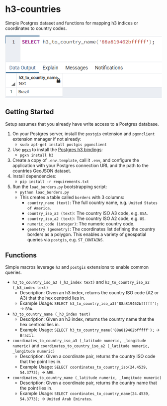 # h3-countries
Simple Postgres dataset and functions for mapping h3 indices or coordinates to country codes.

![example-query](static/example-query.png)

## Getting Started
Setup assumes that you already have write access to a Postgres database.
1. On your Postgres server, install the `postgis` extension and `pgxnclient` extension manager if not already:
   - `sudo apt-get install postgis pgxnclient`
2. Use [`pgxn`](https://pgxn.org/) to install the [Postgres h3 bindings](https://github.com/bytesandbrains/h3-pg):
   - `pgxn install h3`
3. Create a copy of `.env.template`, call it `.env`, and configure the application with your Postgres connection URL and the path to the countries GeoJSON dataset.
4. Install dependencies:
   - `pip install -r requirements.txt`
5. Run the `load_borders.py` bootstrapping script:
   - `python load_borders.py`
   - This creates a table called `borders` with 3 columns:
     - `country_name (text)`: The full country name, e.g. `United States of America`.
     - `country_iso_a3 (text)`: The country ISO A3 code, e.g. `USA`.
     - `country_iso_a2 (text)`: The country ISO A2 code, e.g. `US`.
     - `numeric_code (integer)`: The numeric country code.
     - `geometry (geometry)`: The coordinates list defining the country borders as a polygon. This enables a variety of geospatial queries via `postgis`, e.g. `ST_CONTAINS`. 

## Functions
Simple macros leverage `h3` and `postgis` extensions to enable common queries.
- `h3_to_country_iso_a3 (_h3_index text)` and `h3_to_country_iso_a2 (_h3_index text)`
  - Description: Given an h3 index, returns the country ISO code (A2 or A3) that the hex centroid lies in.
  - Example Usage: `SELECT h3_to_country_iso_a3('88a819462bfffff');` -> `BRA`.
- `h3_to_country_name (_h3_index text)`
  - Description: Given an h3 index, returns the country name that the hex centroid lies in.
  - Example Usage: `SELECT h3_to_country_name('88a819462bfffff');` -> `Brazil`.
- `coordinates_to_country_iso_a3 (_latitude numeric, _longitude numeric)` and `coordinates_to_country_iso_a2 (_latitude numeric, _longitude numeric)`
  - Description: Given a coordinate pair, returns the country ISO code that the point lies in.
  - Example Usage: `SELECT coordinates_to_country_iso(24.4539, 54.3773);` -> `ARE`.
- `coordinates_to_country_name (_latitude numeric, _longitude numeric)`
  - Description: Given a coordinate pair, returns the country name that the point lies in.
  - Example Usage: `SELECT coordinates_to_country_name(24.4539, 54.3773);` -> `United Arab Emirates`.
